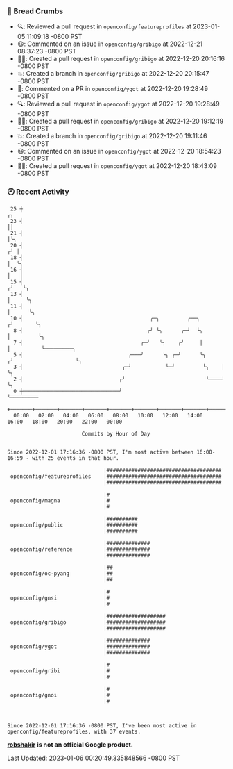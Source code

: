 ### 🍞 Bread Crumbs

 * 🔍: Reviewed a pull request in  `openconfig/featureprofiles` at 2023-01-05 11:09:18 -0800 PST
 * 😃: Commented on an issue in `openconfig/gribigo` at 2022-12-21 08:37:23 -0800 PST
 * ✍🏼: Created a pull request in `openconfig/gribigo` at 2022-12-20 20:16:16 -0800 PST
 * 💥: Created a branch in `openconfig/gribigo` at 2022-12-20 20:15:47 -0800 PST
 * 💬: Commented on a PR in  `openconfig/ygot` at 2022-12-20 19:28:49 -0800 PST
 * 🔍: Reviewed a pull request in  `openconfig/ygot` at 2022-12-20 19:28:49 -0800 PST
 * ✍🏼: Created a pull request in `openconfig/gribigo` at 2022-12-20 19:12:19 -0800 PST
 * 💥: Created a branch in `openconfig/gribigo` at 2022-12-20 19:11:46 -0800 PST
 * 😃: Commented on an issue in `openconfig/ygot` at 2022-12-20 18:54:23 -0800 PST
 * ✍🏼: Created a pull request in `openconfig/ygot` at 2022-12-20 18:43:09 -0800 PST

### 🕘 Recent Activity
```
 25 ┼                                                                    ╭╮
 23 ┤                                                                    ││
 21 ┤                                                                    │╰╮
 20 ┤                                                                   ╭╯ │
 18 ┤                                                                   │  ╰╮
 16 ┤                                                                   │   │
 15 ┤                                                                  ╭╯   ╰╮
 13 ┤                                                                  │     ╰╮
 11 ┤                                                                  │      ╰╮
 10 ┤                                         ╭─╮         ╭──╮        ╭╯       ╰╮
  8 ┤                                        ╭╯ ╰╮      ╭─╯  ╰╮       │         ╰╮
  7 ┤                                      ╭─╯   ╰╮    ╭╯     │       │          ╰─────────╮
  5 ┤                                  ╭───╯      ╰╮ ╭─╯      ╰╮     ╭╯                    ╰╮
  3 ┤                                ╭─╯           ╰─╯         ╰╮    │                      ╰╮
  2 ┤                               ╭╯                          ╰────╯                       ╰╮
  0 ┼───────────────────────────────╯                                                         ╰─────────
    +───────+───────+───────+───────+───────+───────+───────+───────+───────+───────+───────+───────+────
  00:00   02:00   04:00   06:00   08:00   10:00   12:00   14:00   16:00   18:00   20:00   22:00   00:00   

						Commits by Hour of Day


Since 2022-12-01 17:16:36 -0800 PST, I'm most active between 16:00-16:59 - with 25 events in that hour.

```



```
                               |#####################################
 openconfig/featureprofiles    |#####################################
                               |#####################################

                               |#
 openconfig/magna              |#
                               |#

                               |##########
 openconfig/public             |##########
                               |##########

                               |##############
 openconfig/reference          |##############
                               |##############

                               |##
 openconfig/oc-pyang           |##
                               |##

                               |#
 openconfig/gnsi               |#
                               |#

                               |###################
 openconfig/gribigo            |###################
                               |###################

                               |##############
 openconfig/ygot               |##############
                               |##############

                               |#
 openconfig/gribi              |#
                               |#

                               |#
 openconfig/gnoi               |#
                               |#



Since 2022-12-01 17:16:36 -0800 PST, I've been most active in openconfig/featureprofiles, with 37 events.

```
**[robshakir](mailto:robjs@google.com) is not an official Google product.**  


Last Updated: 2023-01-06 00:20:49.335848566 -0800 PST
